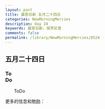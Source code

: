 ```yaml
---
layout: post
title: 晨恩日新 五月二十四日
categories: NewMorningMercies
description: day 24
keywords: 晨恩日新，保罗区普
comments: false
permalink: /library/NewMorningMercies/0524
---
```


## 五月二十四日

### To <br> Do

&emsp;&emsp;ToDo

更多的信息和勉励：[]()
